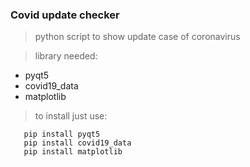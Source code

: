 ### Covid update checker

>python script to show update case of coronavirus

>library needed:
 - pyqt5
 - covid19_data
 - matplotlib

>to install just use:
 ```
    pip install pyqt5
    pip install covid19_data
    pip install matplotlib
 ```
